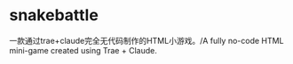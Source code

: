 # snakebattle
一款通过trae+claude完全无代码制作的HTML小游戏。/A fully no-code HTML mini-game created using Trae + Claude.

